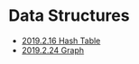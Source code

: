 # Data Structures

  * [2019.2.16 Hash Table](hash-table/2019.2.16-hash-table.html)
  * [2019.2.24 Graph](graph/2019.2.24-graph.md)
